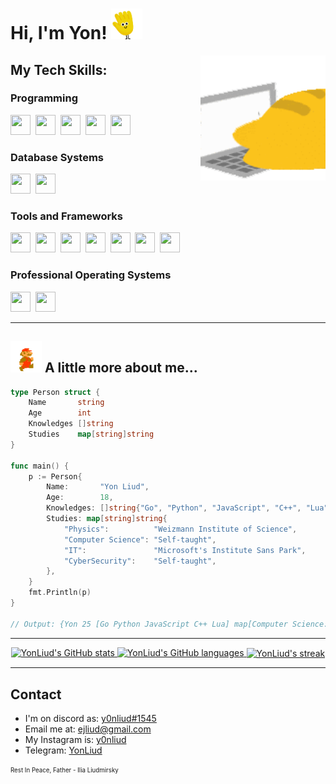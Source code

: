<!-- ### Hello World! <img src="wave.gif" width="25px"/> -->

<p align="left">

# Hi, I'm Yon! <img src="wave.gif" width="50px"/>

<!--### ⚙️ Current Big Project: [Auto Crypto Trader](https://github.com/YonLiud/Auto-Crypto-Trader) -->



</p>
<img align="right" width="200" height="200" src="820347329886289950.gif">

## My Tech Skills:

### Programming
<a href="https://www.python.org/">
<img height="32" width="32" src="https://icongr.am/devicon/python-original.svg?size=128&color=currentColor" /></a>&nbsp;
<a href="https://developer.mozilla.org/en-US/docs/Web/JavaScripthttps://www.java.com/">
<img height="32" width="32" src="https://icongr.am/devicon/javascript-original.svg?size=128&color=currentColor" /></a>&nbsp;
<a href="https://docs.microsoft.com/en-us/dotnet/csharp/">
<img height="32" width="32" src="https://icongr.am/devicon/csharp-original.svg?size=128&color=currentColor" /></a>&nbsp;
<a href="https://www.cplusplus.com/">
<img height="32" width="32" src="https://icongr.am/devicon/cplusplus-original.svg?size=128&color=currentColor" /></a>&nbsp;
<a href="https://www.lua.org/">
<img height="32" width="32" src="https://upload.wikimedia.org/wikipedia/commons/thumb/c/cf/Lua-Logo.svg/1200px-Lua-Logo.svg.png"/></a>


### Database Systems
<a href="https://www.mysql.com/">
<img height="32" width="32" src="https://icongr.am/devicon/mysql-original-wordmark.svg?size=128&color=currentColor" /></a>&nbsp;
<a href="https://www.postgresql.org/">
<img height="32" width="32" src="https://icongr.am/devicon/postgresql-original.svg?size=128&color=currentColor" /></a>&nbsp;

### Tools and Frameworks

<a href="https://www.docker.com/">
<img height="32" width="32" src="https://icongr.am/devicon/docker-original.svg?size=128&color=currentColor" /></a>&nbsp;
<a href="https://www.nginx.com/">
<img height="32" width="32" src="https://icongr.am/devicon/nginx-original.svg?size=128&color=currentColor" /></a>&nbsp;
<a href="https://nodejs.org/en/">
<img height="32" width="32" src="https://icongr.am/devicon/nodejs-original.svg?size=128&color=currentColor" /></a>&nbsp;
<a href="https://www.microsoft.com/net/core">
<img height="32" width="32" src="https://icongr.am/devicon/dot-net-original-wordmark.svg?size=128&color=currentColor" /></a>&nbsp;
<a href="https://reactjs.org/">
<img height="32" width="32" src="https://icongr.am/devicon/react-original-wordmark.svg?size=128&color=currentColor" /></a>&nbsp;
<a href="https://electronjs.org/">
<img height="32" width="32" src="https://icongr.am/devicon/electron-original.svg?size=128&color=currentColor" /></a>&nbsp;
<a href="https://fivem.net/">
<img height="32" width="32" src="https://img.icons8.com/color/452/fivem.png" /></a>&nbsp;

### Professional Operating Systems
<a href="https://www.archlinux.com/">
<img height="32" width="32" src="https://icongr.am/devicon/linux-original.svg?size=128&color=currentColor" /></a>&nbsp;
<a href="https://www.microsoft.com/windows/">
<img height="32" width="32" src="https://icongr.am/devicon/windows8-original.svg?size=128&color=currentColor" /></a>&nbsp;



<hr>

## <a href="https://mario.nintendo.com/"><img src="mario.gif" width="50px"/></a> A little more about me...

```go
type Person struct {
	Name       string
	Age        int
	Knowledges []string
	Studies    map[string]string
}

func main() {
	p := Person{
		Name:       "Yon Liud",
		Age:        18,
		Knowledges: []string{"Go", "Python", "JavaScript", "C++", "Lua"},
		Studies: map[string]string{
			"Physics":          "Weizmann Institute of Science",
			"Computer Science": "Self-taught",
			"IT":               "Microsoft's Institute Sans Park",
			"CyberSecurity":    "Self-taught",
		},
	}
	fmt.Println(p)
}

// Output: {Yon 25 [Go Python JavaScript C++ Lua] map[Computer Science:Self-taught CyberSecurity:Self-taught IT:Microsoft's Institute Sans Park Physics:Weizmann Institute of Science]}

```


<hr>

<p align="center">
    
<!-- [![DOD Badge](https://img.shields.io/badge/TEAM-ALTAB%20DEVELOPMENTS-fff200?style=for-the-badge)](https://github.com/alTab-Developments) -->
    
  <a href="https://github.com/YonLiud">
    <img src="https://github-readme-stats.vercel.app/api?username=YonLiud&hide_border=true&show_icons=true" alt="YonLiud's GitHub stats">
    <img src="https://github-readme-stats.vercel.app/api/top-langs/?username=YonLiud&hide_border=true&layout=compact" alt="YonLiud's GitHub languages">
    <img align="center" src="https://github-readme-streak-stats.herokuapp.com/?user=yonliud&" alt="YonLiud's streak" />
  </a>
</p>


<hr>

## Contact
* I'm on discord as: <a href="https://discordapp.com/users/477870815581569034/">y0nliud#1545</a>
* Email me at: <a href="mailto:ejliud@gmail.com">ejliud@gmail.com</a>
* My Instagram is: <a href="https://www.instagram.com/y0nliud/">y0nliud</a>
* Telegram: <a href="https://t.me/YonLiud">YonLiud</a>


<sub><sup>Rest In Peace, Father - Ilia Liudmirsky</sup></sub>
